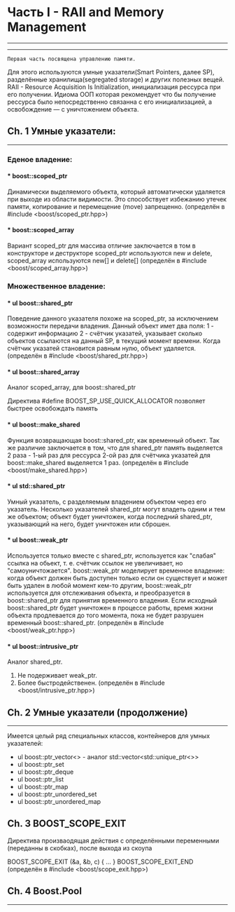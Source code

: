 #  Часть I - RAII and Memory Management
---------------------------------------------------------------------
---------------------------------------------------------------------
	Первая часть посвящена управлению памяти. 
Для этого используются умные указатели(Smart Pointers, далее SP),
разделённые хранилища(segregated storage) и других 
полезных вещей.
	RAII - Resource Acquisition Is Initialization, 
инициализация рессурса при его получении. Идиома ООП
которая рекомендует что бы получение рессурса было 
непосредственно связанна с его инициализацией, 
а освобождение — с уничтожением объекта.

##  Ch. 1 Умные указатели:
---------------------------------------------------------------------
###  **Еденое владение:**
####  * boost::scoped_ptr
Динамически выделяемого объекта, который автоматически
удаляется при выходе из области видимости. Это способствует
избежанию утечек памяти, копирование и перемещение (move) 
запрещенно. 
(определён в #include <boost/scoped_ptr.hpp>)
 
####  * boost::scoped_array
Вариант scoped_ptr для массива
отличие заключается в том в конструкторе и деструкторе 
scoped_ptr используются new и delete,
scoped_array используются new[] и delete[]
(определён в #include <boost/scoped_array.hpp>)

###  **Множественное владение:**
####  * ul boost::shared_ptr
Поведение данного указателя похоже на scoped_ptr, 
за исключением возможности передачи владения.
Данный объект имет два поля:
1 - содержит информацию
2 - счётчик указатей, указывает сколько объектов
ссылаются на данный SP, в текущий момент времени.
Когда счётчик указатей становится равным нулю,
объект удаляется.
(определён в #include <boost/shared_ptr.hpp>)

####  * ul boost::shared_array
Аналог scoped_array, для boost::shared_ptr

Директива #define BOOST_SP_USE_QUICK_ALLOCATOR
позволяет быстрее освобождать память

####  * ul boost::make_shared
Функция возвращающая boost::shared_ptr, 
как временный объект.
Так же различие заключается в том, 
что для shared_ptr память выделяется 2 раза - 
1-ый раз для рессурса
2-ой раз для счётчика указатей
для boost::make_shared выделяется 1 раз.
(определён в #include <boost/make_shared.hpp>)

####  * ul std::shared_ptr 
Умный указатель, с разделяемым владением объектом 
через его указатель. Несколько указателей 
shared_ptr могут владеть одним и тем же объектом; 
объект будет уничтожен, когда последний shared_ptr, 
указывающий на него, будет уничтожен или сброшен.

####  * ul boost::weak_ptr
Используется только вместе с shared_ptr, 
используется как "слабая" ссылка на обьект, 
т. е. счётчик ссылок не увеличивает, но 
"самоуничтожается".
boost::weak_ptr моделирует временное владение: 
когда объект должен быть доступен только если он 
существует и может быть удален в любой момент кем-то другим,
boost::weak_ptr используется для отслеживания объекта, 
и преобразуется в boost::shared_ptr для 
принятия временного владения. Если исходный 
boost::shared_ptr будет уничтожен в процессе работы, 
время жизни объекта продлевается до того момента, 
пока не будет разрушен временный boost::shared_ptr.
(определён в #include <boost/weak_ptr.hpp>)

####  * ul boost::intrusive_ptr 
Аналог shared_ptr.
1. Не подерживает weak_ptr.
2. Более быстродейственен. 
(определён в #include <boost/intrusive_ptr.hpp>)

##  Ch. 2 Умные указатели (продолжение)
---------------------------------------------------------------------
Имеется целый ряд специальных классов, 
контейнеров для умных указателей:

* ul boost::ptr_vector<> - аналог std::vector<std::unique_ptr<>> 
* ul boost::ptr_set
* ul boost::ptr_deque 
* ul boost::ptr_list 
* ul boost::ptr_map 
* ul boost::ptr_unordered_set
* ul boost::ptr_unordered_map 

##  Ch. 3 BOOST_SCOPE_EXIT
Директива произваодящая действия с определёнными 
переменными (переданны в скобках), после выхода из 
скоупа

BOOST_SCOPE_EXIT (&a, &b, c)
{
	...
}
BOOST_SCOPE_EXIT_END
(определён в #include <boost/scope_exit.hpp>)

##  Ch. 4 Boost.Pool
---------------------------------------------------------------------






